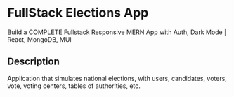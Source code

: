# FullStack Elections App

Build a COMPLETE Fullstack Responsive MERN App with Auth, Dark Mode | React, MongoDB, MUI

## Description
Application that simulates national elections, with users, candidates, voters, vote, voting centers, tables of authorities, etc.

